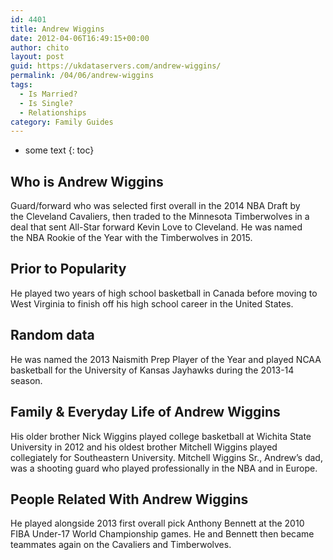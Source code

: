 ```yaml
---
id: 4401
title: Andrew Wiggins
date: 2012-04-06T16:49:15+00:00
author: chito
layout: post
guid: https://ukdataservers.com/andrew-wiggins/
permalink: /04/06/andrew-wiggins
tags:
  - Is Married?
  - Is Single?
  - Relationships
category: Family Guides
---
```


* some text
{: toc}
          
          
## Who is  Andrew Wiggins
                  
                  
                  
Guard/forward who was selected first overall in the 2014 NBA Draft by the Cleveland Cavaliers, then traded to the Minnesota Timberwolves in a deal that sent All-Star forward Kevin Love to Cleveland. He was named the NBA Rookie of the Year with the Timberwolves in 2015.
                  
                
                
                
## Prior to Popularity 
                  
                  
                  
He played two years of high school basketball in Canada before moving to West Virginia to finish off his high school career in the United States.
                  
                
                
                
## Random data 
                  
                  
                  
He was named the 2013 Naismith Prep Player of the Year and played NCAA basketball for the University of Kansas Jayhawks during the 2013-14 season.
                  
                
                
                
## Family & Everyday Life of Andrew Wiggins
                  
                  
                  
His older brother Nick Wiggins played college basketball at Wichita State University in 2012 and his oldest brother Mitchell Wiggins played collegiately for Southeastern University. Mitchell Wiggins Sr., Andrew&#8217;s dad, was a shooting guard who played professionally in the NBA and in Europe.
                  
                
                
                
## People Related With  Andrew Wiggins
                  
                  
                  
He played alongside 2013 first overall pick Anthony Bennett at the 2010 FIBA Under-17 World Championship games. He and Bennett then became teammates again on the Cavaliers and Timberwolves.
                  
                
              
            
          
          
          
    
    
  
